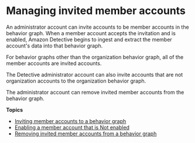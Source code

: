 # Managing invited member accounts<a name="accounts-invited-members"></a>

An administrator account can invite accounts to be member accounts in the behavior graph\. When a member account accepts the invitation and is enabled, Amazon Detective begins to ingest and extract the member account's data into that behavior graph\.

For behavior graphs other than the organization behavior graph, all of the member accounts are invited accounts\.

The Detective administrator account can also invite accounts that are not organization accounts to the organization behavior graph\.

The administrator account can remove invited member accounts from the behavior graph\.

**Topics**
+ [Inviting member accounts to a behavior graph](accounts-invited-members-add.md)
+ [Enabling a member account that is Not enabled](graph-admin-unblock-account.md)
+ [Removing invited member accounts from a behavior graph](accounts-invited-remove.md)